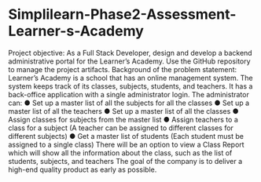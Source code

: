 # Simplilearn-Phase2-Assessment-Learner-s-Academy
Project objective:   As a Full Stack Developer, design and develop a backend administrative portal for the Learner’s Academy. Use the GitHub repository to manage the project artifacts.      Background of the problem statement:  Learner’s Academy is a school that has an online management system. The system keeps track of its classes, subjects, students, and teachers. It has a back-office application with a single administrator login.     The administrator can:  ● Set up a master list of all the subjects for all the classes ● Set up a master list of all the teachers ● Set up a master list of all the classes ● Assign classes for subjects from the master list ● Assign teachers to a class for a subject (A teacher can be assigned to different classes for different subjects) ● Get a master list of students (Each student must be assigned to a single class)        There will be an option to view a Class Report which will show all the information about the class, such as the list of students, subjects, and teachers       The goal of the company is to deliver a high-end quality product as early as possible.    
